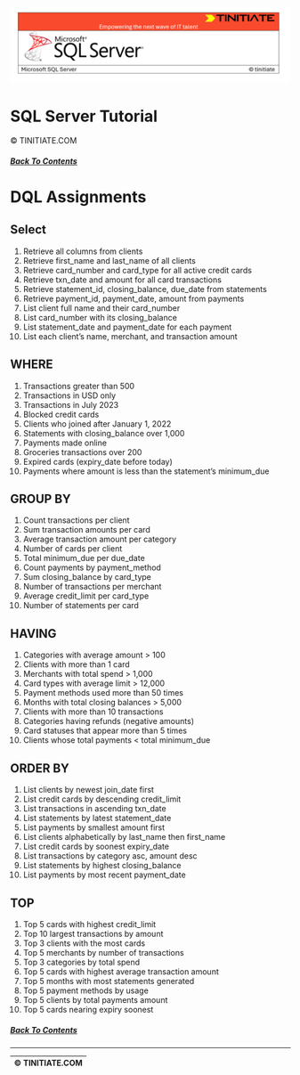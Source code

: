 ![SQL Server Tinitiate Image](../../../sqlserver-sql/sqlserver.png)

# SQL Server Tutorial
&copy; TINITIATE.COM

##### [Back To Contents](./README.md)

# DQL Assignments

## Select
1. Retrieve all columns from clients
2. Retrieve first_name and last_name of all clients
3. Retrieve card_number and card_type for all active credit cards
4. Retrieve txn_date and amount for all card transactions
5. Retrieve statement_id, closing_balance, due_date from statements
6. Retrieve payment_id, payment_date, amount from payments
7. List client full name and their card_number
8. List card_number with its closing_balance
9. List statement_date and payment_date for each payment
10. List each client’s name, merchant, and transaction amount

## WHERE
1. Transactions greater than 500
2. Transactions in USD only
3. Transactions in July 2023
4. Blocked credit cards
5. Clients who joined after January 1, 2022
6. Statements with closing_balance over 1,000
7. Payments made online
8. Groceries transactions over 200
9. Expired cards (expiry_date before today)
10. Payments where amount is less than the statement’s minimum_due

## GROUP BY
1. Count transactions per client
2. Sum transaction amounts per card
3. Average transaction amount per category
4. Number of cards per client
5. Total minimum_due per due_date
6. Count payments by payment_method
7. Sum closing_balance by card_type
8. Number of transactions per merchant
9. Average credit_limit per card_type
10. Number of statements per card

## HAVING
1. Categories with average amount > 100
2. Clients with more than 1 card
3. Merchants with total spend > 1,000
4. Card types with average limit > 12,000
5. Payment methods used more than 50 times
6. Months with total closing balances > 5,000
7. Clients with more than 10 transactions
8. Categories having refunds (negative amounts)
9. Card statuses that appear more than 5 times
10. Clients whose total payments < total minimum_due

## ORDER BY
1. List clients by newest join_date first
2. List credit cards by descending credit_limit
3. List transactions in ascending txn_date
4. List statements by latest statement_date
5. List payments by smallest amount first
6. List clients alphabetically by last_name then first_name
7. List credit cards by soonest expiry_date
8. List transactions by category asc, amount desc
9. List statements by highest closing_balance
10. List payments by most recent payment_date

## TOP
1. Top 5 cards with highest credit_limit
2. Top 10 largest transactions by amount
3. Top 3 clients with the most cards
4. Top 5 merchants by number of transactions
5. Top 3 categories by total spend
6. Top 5 cards with highest average transaction amount
7. Top 5 months with most statements generated
8. Top 5 payment methods by usage
9. Top 5 clients by total payments amount
10. Top 5 cards nearing expiry soonest

##### [Back To Contents](./README.md)
***
| &copy; TINITIATE.COM |
|----------------------|
